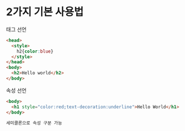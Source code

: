 # 2가지 기본 사용법

태그 선언
```html
<head>
  <style>
    h2{color:blue}
  </style>
</head>
<body>
  <h2>Hello world</h2>
</body>
```

속성 선언
```html
<body>
  <h1 style="color:red;text-decoration:underline">Hello World</h1>
</body>

세미콜론으로 속성 구분 가능
```